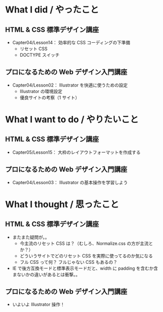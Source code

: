 # What I did / やったこと
## HTML & CSS 標準デザイン講座
- Capter04/Lesson14： 効率的な CSS コーディングの下準備
    - リセット CSS
    - DOCTYPE スイッチ

## プロになるための Web デザイン入門講座
- Capter04/Lesson02： Illustrator を快適に使うための設定
    - Illustrator の環境設定
    - 優良サイトの考察（1 サイト）

# What I want to do / やりたいこと
## HTML & CSS 標準デザイン講座
- Capter05/Lesson15： 大枠のレイアウトフォーマットを作成する

## プロになるための Web デザイン入門講座
- Capter04/Lesson03： Illustrator の基本操作を学習しよう

# What I thought / 思ったこと
## HTML & CSS 標準デザイン講座
- またまた疑問が。。
    - 今主流のリセット CSS は？（むしろ、Normalize.css の方が主流とか？）
    - どういうサイトでどのリセット CSS を実際に使ってるのか気になる
    - フル CSS って何？ フルじゃない CSS もあるの？
- IE で後方互換モードと標準表示モードだと、width に padding を含むか含まないかの違いがあるとは衝撃。。

## プロになるための Web デザイン入門講座
- いよいよ Illustrator 操作！

